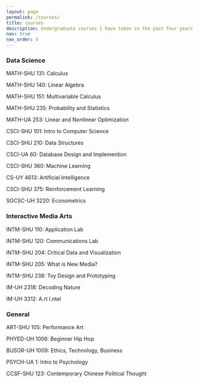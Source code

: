 ```yaml
---
layout: page
permalink: /courses/
title: courses
description: Undergraduate courses I have taken in the past four years.
nav: true
nav_order: 5
---
```


### Data Science

MATH-SHU 131: Calculus

MATH-SHU 140: Linear Algebra

MATH-SHU 151: Multivariable Calculus

MATH-SHU 235: Probability and Statistics

MATH-UA 253: Linear and Nonlinear Optimization

   

CSCI-SHU 101: Intro to Computer Science

CSCI-SHU 210: Data Structures

CSCI-UA 60: Database Design and Implemention

CSCI-SHU 360: Machine Learning

CS-UY 4613: Artificial Intelligence

CSCI-SHU 375: Reinforcement Learning

   

SOCSC-UH 3220:	Econometrics

   

### Interactive Media Arts

INTM-SHU 110: Application Lab

INTM-SHU 120: Communications Lab

INTM-SHU 204: Critical Data and Visualization

INTM-SHU 205: What is New Media?

INTM-SHU 238: Toy Design and Prototyping

IM-UH 2318: Decoding Nature

IM-UH 3312:	A.rt I.ntel

   

### General

ART-SHU 105: Performance Art

PHYED-UH 1006: Beginner Hip Hop

BUSOR-UH 1009: Ethics, Technology, Business

PSYCH-UA 1: Intro to Psychology

CCSF-SHU 123: Contemporary Chinese Political Thought